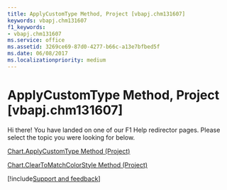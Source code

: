 ```yaml
---
title: ApplyCustomType Method, Project [vbapj.chm131607]
keywords: vbapj.chm131607
f1_keywords:
- vbapj.chm131607
ms.service: office
ms.assetid: 3269ce69-87d0-4277-b66c-a13e7bfbed5f
ms.date: 06/08/2017
ms.localizationpriority: medium
---
```



# ApplyCustomType Method, Project [vbapj.chm131607]

Hi there! You have landed on one of our F1 Help redirector pages. Please select the topic you were looking for below.

[Chart.ApplyCustomType Method (Project)](https://msdn.microsoft.com/library/2bfe88c2-198e-a039-ace6-4ba362ce09d6%28Office.15%29.aspx)

[Chart.ClearToMatchColorStyle Method (Project)](https://msdn.microsoft.com/library/b2592ff4-8410-fa5c-a270-d03d47156607%28Office.15%29.aspx)

[!include[Support and feedback](~/includes/feedback-boilerplate.md)]